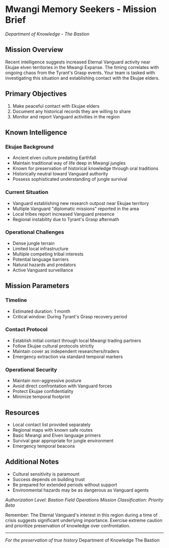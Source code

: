 # Mwangi Memory Seekers - Mission Brief
*Department of Knowledge - The Bastion*

## Mission Overview
Recent intelligence suggests increased Eternal Vanguard activity near Ekujae elven territories in the Mwangi Expanse. The timing correlates with ongoing chaos from the Tyrant's Grasp events. Your team is tasked with investigating this situation and establishing contact with the Ekujae elders.

## Primary Objectives
1. Make peaceful contact with Ekujae elders
2. Document any historical records they are willing to share
3. Monitor and report Vanguard activities in the region

## Known Intelligence

### Ekujae Background
- Ancient elven culture predating Earthfall
- Maintain traditional way of life deep in Mwangi jungles
- Known for preservation of historical knowledge through oral traditions
- Historically neutral toward Vanguard authority
- Possess sophisticated understanding of jungle survival

### Current Situation
- Vanguard establishing new research outpost near Ekujae territory
- Multiple Vanguard "diplomatic missions" reported in the area
- Local tribes report increased Vanguard presence
- Regional instability due to Tyrant's Grasp aftermath

### Operational Challenges
- Dense jungle terrain
- Limited local infrastructure
- Multiple competing tribal interests
- Potential language barriers
- Natural hazards and predators
- Active Vanguard surveillance

## Mission Parameters

### Timeline
- Estimated duration: 1 month
- Critical window: During Tyrant's Grasp recovery period

### Contact Protocol
- Establish initial contact through local Mwangi trading partners
- Follow Ekujae cultural protocols strictly
- Maintain cover as independent researchers/traders
- Emergency extraction via standard temporal markers

### Operational Security
- Maintain non-aggressive posture
- Avoid direct confrontation with Vanguard forces
- Protect Ekujae confidentiality
- Minimize temporal footprint

## Resources
- Local contact list provided separately
- Regional maps with known safe routes
- Basic Mwangi and Elven language primers
- Survival gear appropriate for jungle environment
- Emergency temporal beacons

## Additional Notes
- Cultural sensitivity is paramount
- Success depends on building trust
- Be prepared for extended periods without support
- Environmental hazards may be as dangerous as Vanguard agents

*Authorization Level: Bastion Field Operations*
*Mission Classification: Priority Beta*

Remember: The Eternal Vanguard's interest in this region during a time of crisis suggests significant underlying importance. Exercise extreme caution and prioritize preservation of knowledge over confrontation.

---
*For the preservation of true history*
Department of Knowledge
The Bastion
